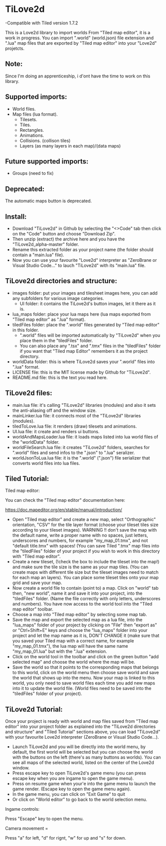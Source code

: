 # TiLove2d
-Compatible with Tiled version 1.7.2

This is a Love2d library to import worlds From "Tiled map editor", it is a work in progress.
You can import ".world" (world.json) file extension and ".lua" map files that are exported by "Tiled map editor" into your "Love2d" projetcts.

Note:
-----
Since I'm doing an apprenticeship, i d'ont have the time to work on this library.

Supported imports:
------------------
- World files.
- Map files (lua format).
  - Tilesets.
  - Tiles.
  - Rectangles.
  - Animations.
  - Collisions. (collison tiles)
  - Layers (as many layers in each map)/(data maps)

Future supported imports:
-------------------------
- Groups (need to fix)

Deprecated:
-----------
The automatic maps button is deprecated.

Install:
--------
- Download "TiLove2d" in Github by selecting the "<>Code" tab then click on the "Code" button and choose "Download Zip".
- Then unzip (extract) the archive here and you have the "TiLove2d_alpha-master" folder.
- Rename this extracted folder as your project name (the folder should contain a "main.lua" file).
- Now you can use your favourite "Love2d" interpreter as "ZeroBrane or Visual Studio Code..." to lauch "TiLove2d" with its "main.lua" file.

TiLove2d directories and structure:
-----------------------------------
- images folder: put your images and tilesheet images here, you can add any subfolders for various image categories.
  - UI folder: it contains the TiLove2d's button images, let it there as it is.
- lua_maps folder: place your lua maps here (lua maps exported from "Tiled map editor" as ".lua" format).
- tiledFiles folder: place the ".world" files generated by "Tiled map editor" in this folder.
  - ".world" files will be imported automatically by "TiLove2d" when you place them in the "tiledFiles" folder.
  - You can also place any ".tsx" and ".tmx" files in the "tiledFiles" folder if you want that "Tiled map Editor" remembers it as the project directory.
- worldData folder: this is where TiLove2d saves your ".world" files into ".lua" format.
- LICENSE file: this is the MIT license made by Github for "TiLove2d".
- README.md file: this is the text you read here.

TiLove2d files:
---------------
- main.lua file: it's calling "TiLove2d" libraries (modules) and also it sets the anti-aliasing off and the window size.
- mainLinker.lua file: it connects most of the "TiLove2d" libraries (modules).
- tiledToLove.lua file: it renders (draw) tilesets and animations.
- UI.lua file: it create and renders ui buttons.
- worldAndMapsLoader.lua file: it loads maps listed into lua world files of the "worldData" folder.
- worldFileSearch.lua file: it creates "TiLove2d" folders, searches for ".world" files and send infos to the ".json" to ".lua" seralizer.
- worldJsonToLua.lua file: it is the ".world" (".json") file serializer that converts world files into lua files.

Tiled Tutorial:
---------------
Tiled map editor:

You can check the "Tiled map editor" documentation here: 

https://doc.mapeditor.org/en/stable/manual/introduction/

- Open "Tiled map editor" and create a new map, select "Orthographic" orientation, "CSV" for the tile layer format (choose your tileset tiles size according to your tileset images). WARNING !! don't save the map with the default name, write a proper name with no spaces, just letters, underscores and numbers, for example "my_map_01.tmx", and not "default title.tmx" with spaces! (You can save Tiled ".tmx" map files into the "tiledFiles" folder of your project if you wish to work in this directory with "Tiled map editor".
- Create a new tileset, (!check the box to include the tileset into the map!) and make sure the tile size is the same as your map tiles. (You can create maps with different tile size but the tileset images need to match for each map an layers). You can place some tileset tiles onto your map grid and save your map.
- Now create a world file to contain (point to) a map. Click on "world" tab then, "new world", name it and save it into your project, into the "tiledFiles" folder. (Name the file correctly with only letters, underscores and numbers). You have now access to the world tool into the "Tiled map editor" toolbar.
- Choose a map into "Tiled map editor" by selecting some map tab.
- Save the map and export the selected map as a lua file, into the "lua_maps" folder of your project by clicking on "File" then "export as" or "Ctrl+Shift+E" keys and choose the "lua_maps" folder into your project and let the map name as it is, DON'T CHANGE it (make sure that you saved your Tiled map with a correct name, for example "my_map_01.tmx"), the lua map will have the same name "my_map_01.lua" but with the ".lua" extension.
- Click on the world tool in the toolbar and click on the green button "add selected map" and choose the world where the map will be.
- Save the world so that it points to the corresponding maps that belongs to this world, click on the world menu then choose save world and save the world that shows up into the menu. Now your map is linked to this world, you only need to save world files each time you add new maps into it to update the world file. (World files need to be saved into the "tiledFiles" folder of your project).

TiLove2d Tutorial:
------------------
Once your project is ready with world and map files saved from "Tiled map editor" into your project folder as explained into the "TiLove2d directories and structure" and "Tiled Tutorial" sections above, you can load "TiLove2d" with your favourite Love2d interpreter (ZeroBrane or Visual Studio Code...).
- Launch TiLove2d and you will be directly into the world menu, by default, the first world will be selected but you can choose the world with the buttons on the left (there's as many buttons as worlds). You can see all maps of the selected world, listed on the center of the Love2d window.
- Press escape key to open TiLove2d's game menu (you can press escape key when you are ingame to open the game menu).
- Press on resume game when your'e into the game menu to launch the game render. (Escape key to open the game menu again).
- In the game menu, you can click on "Exit Game" to quit 
- Or click on "World editor" to go back to the world selection menu.

Ingame controls:

Press "Escape" key to open the menu.

Camera movement =

Press "a" for left, "d" for rignt, "w" for up and "s" for down.
